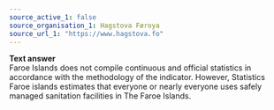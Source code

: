 ```yaml
---
source_active_1: false
source_organisation_1: Hagstova Føroya
source_url_1: "https://www.hagstova.fo"
---
```

<b>Text answer</b>  
Faroe Islands does not compile continuous and official statistics in accordance with the methodology of the indicator. However, Statistics Faroe islands estimates that everyone or nearly everyone uses safely managed sanitation facilities in The Faroe Islands.
